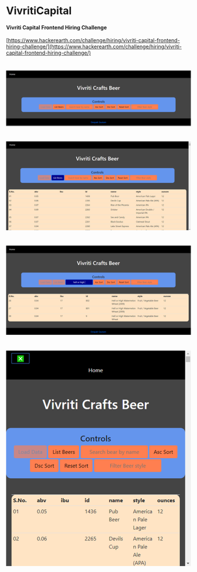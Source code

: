 ﻿# VivritiCapital

#### Vivriti Capital Frontend Hiring Challenge
[https://www.hackerearth.com/challenge/hiring/vivriti-capital-frontend-hiring-challenge/](https://www.hackerearth.com/challenge/hiring/vivriti-capital-frontend-hiring-challenge/)

#
![img](https://raw.githubusercontent.com/Deepak5j/VivritiCapital/master/Screenshot/1.PNG)
#
![img](https://raw.githubusercontent.com/Deepak5j/VivritiCapital/master/Screenshot/2.PNG)
#
![img](https://raw.githubusercontent.com/Deepak5j/VivritiCapital/master/Screenshot/3.PNG)
#
![img](https://raw.githubusercontent.com/Deepak5j/VivritiCapital/master/Screenshot/8.PNG)
